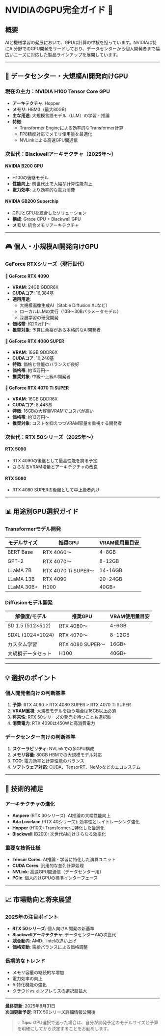 # NVIDIAのGPU完全ガイド 🚀

## 概要
AIと機械学習の発展において、GPUは計算の中核を担っています。NVIDIAは特にAI分野でのGPU開発をリードしており、データセンターから個人開発者まで幅広いニーズに対応した製品ラインアップを展開しています。

---

## 🏢 データセンター・大規模AI開発向けGPU

### 現在の主力：NVIDIA H100 Tensor Core GPU
- **アーキテクチャ**: Hopper
- **メモリ**: HBM3（最大80GB）
- **主な用途**: 大規模言語モデル（LLM）の学習・推論
- **特徴**: 
  - Transformer Engineによる効率的なTransformer計算
  - FP8精度対応でメモリ使用量を最適化
  - NVLinkによる高速GPU間通信

### 次世代：Blackwellアーキテクチャ（2025年〜）
#### NVIDIA B200 GPU
- H100の後継モデル
- **性能向上**: 前世代比で大幅な計算性能向上
- **電力効率**: より効率的な電力消費

#### NVIDIA GB200 Superchip
- CPUとGPUを統合したソリューション
- **構成**: Grace CPU + Blackwell GPU
- **メモリ**: 統合メモリアーキテクチャ

---

## 🎮 個人・小規模AI開発向けGPU

### GeForce RTXシリーズ（現行世代）

#### 🥇 GeForce RTX 4090
- **VRAM**: 24GB GDDR6X
- **CUDAコア**: 16,384基
- **適用用途**:
  - 大規模画像生成AI（Stable Diffusion XLなど）
  - ローカルLLMの実行（13B〜30Bパラメータモデル）
  - 深層学習の研究開発
- **価格帯**: 約20万円〜
- **推奨対象**: 予算に余裕がある本格的なAI開発者

#### 🥈 GeForce RTX 4080 SUPER
- **VRAM**: 16GB GDDR6X
- **CUDAコア**: 10,240基
- **特徴**: 価格と性能のバランスが良好
- **価格帯**: 約15万円〜
- **推奨対象**: 中級〜上級AI開発者

#### 🥉 GeForce RTX 4070 Ti SUPER
- **VRAM**: 16GB GDDR6X
- **CUDAコア**: 8,448基
- **特徴**: 16GBの大容量VRAMでコスパが高い
- **価格帯**: 約12万円〜
- **推奨対象**: コストを抑えつつVRAM容量を重視する開発者

### 次世代：RTX 50シリーズ（2025年〜）
#### RTX 5090
- RTX 4090の後継として最高性能を誇る予定
- さらなるVRAM増量とアーキテクチャの改良

#### RTX 5080
- RTX 4080 SUPERの後継として中上級者向け

---

## 📊 用途別GPU選択ガイド

### Transformerモデル開発
| モデルサイズ | 推奨GPU | VRAM使用量目安 |
|-------------|---------|---------------|
| BERT Base | RTX 4060〜 | 4-8GB |
| GPT-2 | RTX 4070〜 | 8-12GB |
| LLaMA 7B | RTX 4070 Ti SUPER〜 | 14-16GB |
| LLaMA 13B | RTX 4090 | 20-24GB |
| LLaMA 30B+ | H100 | 40GB+ |

### Diffusionモデル開発
| 解像度/モデル | 推奨GPU | VRAM使用量目安 |
|--------------|---------|---------------|
| SD 1.5 (512×512) | RTX 4060〜 | 4-6GB |
| SDXL (1024×1024) | RTX 4070〜 | 8-12GB |
| カスタム学習 | RTX 4080 SUPER〜 | 16GB+ |
| 大規模データセット | H100 | 40GB+ |

---

## 💡 選択のポイント

### 個人開発者向けの判断基準
1. **予算**: RTX 4090 > RTX 4080 SUPER > RTX 4070 Ti SUPER
2. **VRAM重視**: 大規模モデルを扱う場合は16GB以上必須
3. **将来性**: RTX 50シリーズの発売を待つことも選択肢
4. **消費電力**: RTX 4090は450Wと高消費電力

### データセンター向けの判断基準
1. **スケーラビリティ**: NVLinkでの多GPU構成
2. **メモリ容量**: 80GB HBMでの大規模モデル対応
3. **TCO**: 電力効率と計算性能のバランス
4. **ソフトウェア対応**: CUDA、TensorRT、NeMoなどのエコシステム

---

## 🔧 技術的補足

### アーキテクチャの進化
- **Ampere** (RTX 30シリーズ): AI推論の大幅性能向上
- **Ada Lovelace** (RTX 40シリーズ): 効率性とレイトレーシング強化
- **Hopper** (H100): Transformerに特化した最適化
- **Blackwell** (B200): 次世代AI向けさらなる効率化

### 重要な技術仕様
- **Tensor Cores**: AI推論・学習に特化した演算ユニット
- **CUDA Cores**: 汎用的な並列計算処理
- **NVLink**: 高速GPU間通信（データセンター用）
- **PCIe**: 個人向けGPUの標準インターフェース

---

## 📈 市場動向と将来展望

### 2025年の注目ポイント
- **RTX 50シリーズ**: 個人向けAI開発の新基準
- **Blackwellアーキテクチャ**: データセンターAIの次世代
- **競合動向**: AMD、Intelの追い上げ
- **価格変動**: 需給バランスによる価格調整

### 長期的なトレンド
- メモリ容量の継続的な増加
- 電力効率の向上
- AI特化機能の強化
- クラウドvs.オンプレミスの選択肢拡大

---

**最終更新**: 2025年8月31日  
**次回更新予定**: RTX 50シリーズ詳細情報公開後

> 💡 **Tips**: GPU選択で迷った場合は、自分が開発予定のモデルサイズと予算を明確にしてから決定することをお勧めします。